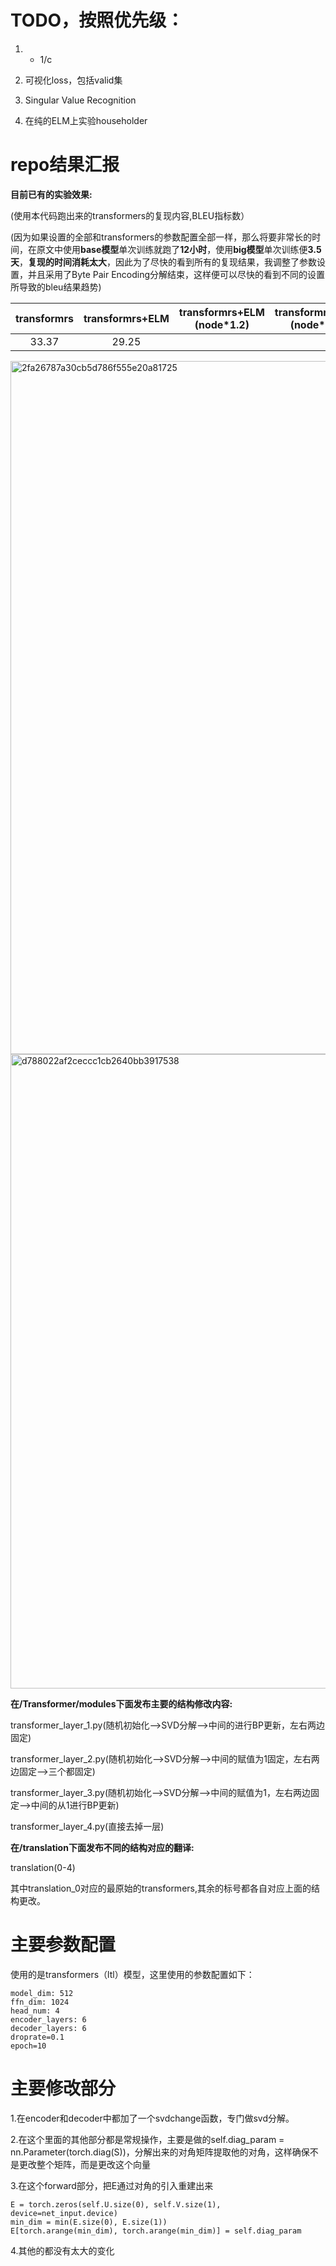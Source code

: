 # TODO，按照优先级：
1. + 1/c
2. 可视化loss，包括valid集
3. Singular Value Recognition

4. 在纯的ELM上实验householder

# repo结果汇报
**目前已有的实验效果:** 

(使用本代码跑出来的transformers的复现内容,BLEU指标数）

(因为如果设置的全部和transformers的参数配置全部一样，那么将要非常长的时间，在原文中使用**base模型**单次训练就跑了**12小时**，使用**big模型**单次训练便**3.5天**，**复现的时间消耗太大**，因此为了尽快的看到所有的复现结果，我调整了参数设置，并且采用了Byte Pair Encoding分解结束，这样便可以尽快的看到不同的设置所导致的bleu结果趋势)

| transformrs | transformrs+ELM | transformrs+ELM<br>(node*1.2) |  transformrs+ELM<br>(node*1.5)|layer_1|layer_2|layer_3|layer_4|
| :----: | :----: | :----: |:----: |:----:|:----:|:----:|:----:|
|33.37|29.25|  |||||29.04|
<img width="1109" alt="2fa26787a30cb5d786f555e20a81725" src="https://github.com/kingback156/transformers_elm/assets/146167978/71cc23ef-e494-47e9-9bc9-d4ac96e5b548">
<img width="1015" alt="d788022af2ceccc1cb2640bb3917538" src="https://github.com/kingback156/transformers_elm/assets/146167978/24bb9692-7b3a-4d58-ad2d-d3192bad3f78">


**在/Transformer/modules下面发布主要的结构修改内容:**

transformer_layer_1.py(随机初始化-->SVD分解-->中间的进行BP更新，左右两边固定)

transformer_layer_2.py(随机初始化-->SVD分解-->中间的赋值为1固定，左右两边固定-->三个都固定)

transformer_layer_3.py(随机初始化-->SVD分解-->中间的赋值为1，左右两边固定-->中间的从1进行BP更新)

transformer_layer_4.py(直接去掉一层)

**在/translation下面发布不同的结构对应的翻译:**

translation(0-4)

其中translation_0对应的最原始的transformers,其余的标号都各自对应上面的结构更改。

# 主要参数配置
使用的是transformers（ltl）模型，这里使用的参数配置如下：
```
model_dim: 512
ffn_dim: 1024
head_num: 4
encoder_layers: 6
decoder_layers: 6
droprate=0.1
epoch=10
```
# 主要修改部分
1.在encoder和decoder中都加了一个svdchange函数，专门做svd分解。

2.在这个里面的其他部分都是常规操作，主要是做的self.diag_param = nn.Parameter(torch.diag(S))，分解出来的对角矩阵提取他的对角，这样确保不是更改整个矩阵，而是更改这个向量

3.在这个forward部分，把E通过对角的引入重建出来
```
E = torch.zeros(self.U.size(0), self.V.size(1), device=net_input.device)
min_dim = min(E.size(0), E.size(1))
E[torch.arange(min_dim), torch.arange(min_dim)] = self.diag_param
```
4.其他的都没有太大的变化
